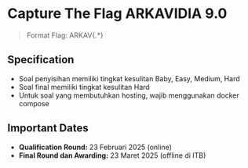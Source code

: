 # Capture The Flag ARKAVIDIA 9.0

> Format Flag: ARKAV{.*}


## Specification

- Soal penyisihan memiliki tingkat kesulitan Baby, Easy, Medium, Hard
- Soal final memiliki tingkat kesulitan Hard
- Untuk soal yang membutuhkan hosting, wajib menggunakan docker compose


## Important Dates

- **Qualification Round:** 23 Februari 2025 (online)
- **Final Round dan Awarding:** 23 Maret 2025 (offline di ITB)

